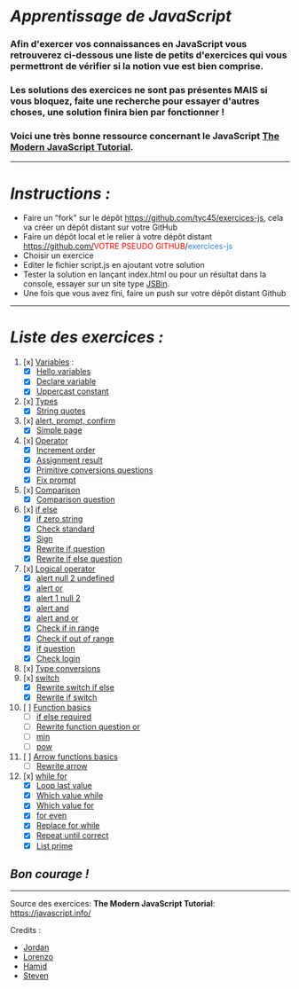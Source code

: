 # _Apprentissage de JavaScript_
### Afin d'exercer vos connaissances en JavaScript vous retrouverez ci-dessous une liste de petits d'exercices qui vous permettront de vérifier si la notion vue est bien comprise.
### Les solutions des exercices ne sont pas présentes **MAIS** si vous bloquez, faite une recherche pour essayer d'autres choses, une solution finira bien par fonctionner !
### Voici une très bonne ressource concernant le JavaScript [The Modern JavaScript Tutorial](https://javascript.info/).
___

# _Instructions :_
- Faire un "fork" sur le dépôt  https://github.com/tyc45/exercices-js, cela va créer un dépôt distant sur votre GitHub
- Faire un dépôt local et le relier à votre dépôt distant https://github.com/<span style="color:red">VOTRE PSEUDO GITHUB</span>/<span style="color: rgb(51,127,214)">exercices-js</span>
- Choisir un exercice
- Editer le fichier script.js en ajoutant votre solution
- Tester la solution en lançant index.html ou pour un résultat dans la console, essayer sur un site type [JSBin](https://jsbin.com/?console,output).
- Une fois que vous avez fini, faire un push sur votre dépôt distant Github
___
# _Liste des exercices :_
1. [x] [Variables](01-variables) :
    - [x] [Hello variables](01-variables/1-hello-variables)
    - [x] [Declare variable](01-variables/2-declare-variables)
    - [x] [Uppercast constant](01-variables/3-uppercast-constant)
2. [x] [Types](02-types)
    - [x] [String quotes](02-types/1-string-quotes)
3. [x] [alert, prompt, confirm](03-alert-prompt-confirm/1-simple-page)
    - [x] [Simple page](03-alert-prompt-confirm)
4. [x] [Operator](04-operators)
    - [x] [Increment order](04-operators/1-simple-page)
    - [x] [Assignment result](04-operators/2-assignment-result)
    - [x] [Primitive conversions questions](04-operators/3-primitive-conversions-questions)
    - [x] [Fix prompt](04-operators/4-fix-prompt)
5. [x] [Comparison](05-comparison)
    - [x] [Comparison question](05-comparison/1-comparison-questions)
6. [x] [if else](06-ifelse)
    - [x] [if zero string](06-ifelse/1-if-zero-string)
    - [x] [Check standard](06-ifelse/2-check-standard)
    - [x] [Sign](06-ifelse/3-sign)
    - [x] [Rewrite if question](06-ifelse/5-rewrite-if-question)
    - [x] [Rewrite if else question](06-ifelse/6-rewrite-if-else-question)
7. [x] [Logical operator](07-logical-operators)
    - [x] [alert null 2 undefined](07-logical-operators/1-alert-null-2-undefined)
    - [x] [alert or](07-logical-operators/2-alert-or)
    - [x] [alert 1 null 2](07-logical-operators/3-alert-1-null-2)
    - [x] [alert and](07-logical-operators/4-alert-and)
    - [x] [alert and or](07-logical-operators/5-alert-and-or)
    - [x] [Check if in range](07-logical-operators/6-check-if-in-range)
    - [x] [Check if out of range](07-logical-operators/7-check-if-out-range)
    - [x] [if question](07-logical-operators/8-if-question)
    - [x] [Check login](07-logical-operators/9-check-login)
8. [x] [Type conversions](08-type-conversions)
9. [x] [switch](09-switch)
    - [x] [Rewrite switch if else](09-switch/1-rewrite-switch-if-else)
    - [x] [Rewrite if switch](09-switch/2-rewrite-if-switch)
10. [ ] [Function basics](10-function-basics)
    - [ ] [if else required](10-function-basics/1-if-else-required)
    - [ ] [Rewrite function question or](10-function-basics/2-rewrite-function-question-or)
    - [ ] [min](10-function-basics/3-min)
    - [ ] [pow](10-function-basics/4-pow)
11. [ ] [Arrow functions basics](11-arrow-functions-basics)
    - [ ] [Rewrite arrow](11-arrow-functions-basics/1-rewrite-arrow)
12. [x] [while for](12-while-for)
    - [x] [Loop last value](12-while-for/1-loop-last-value)
    - [x] [Which value while](12-while-for/2-which-value-while)
    - [x] [Which value for](12-while-for/3-which-value-for)
    - [x] [for even](12-while-for/4-for-even)
    - [x] [Replace for while](12-while-for/5-replace-for-while)
    - [x] [Repeat until correct](12-while-for/6-repeat-until-correct)
    - [x] [List prime](12-while-for/7-list-primes)

## _**Bon courage !**_
___

Source des exercices: **The Modern JavaScript Tutorial**: https://javascript.info/

Credits : 
-   [Jordan](https://github.com/tyc45)
-   [Lorenzo](https://github.com/LorenzoLentini)
-   [Hamid](https://github.com/IdurarDev)
-   [Steven](https://github.com/Soyda)
